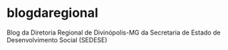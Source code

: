 # blogdaregional
Blog da Diretoria Regional de Divinópolis-MG da Secretaria de Estado de Desenvolvimento Social (SEDESE)
